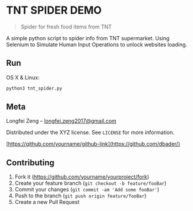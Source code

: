 # TNT SPIDER DEMO
> Spider for fresh food items from TNT


A simple python script to spider info from TNT supermarket.
Using Selenium to Simulate Human Input Operations to unlock websites loading.


## Run

OS X & Linux:

```sh
python3 tnt_spider.py
```


## Meta

Longfei Zeng  – longfei.zeng2017@gmail.com

Distributed under the XYZ license. See ``LICENSE`` for more information.

[https://github.com/yourname/github-link](https://github.com/dbader/)

## Contributing

1. Fork it (<https://github.com/yourname/yourproject/fork>)
2. Create your feature branch (`git checkout -b feature/fooBar`)
3. Commit your changes (`git commit -am 'Add some fooBar'`)
4. Push to the branch (`git push origin feature/fooBar`)
5. Create a new Pull Request